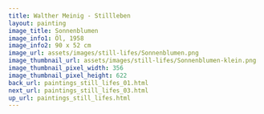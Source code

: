 ```yaml
---
title: Walther Meinig - Stillleben
layout: painting
image_title: Sonnenblumen
image_info1: Öl, 1958
image_info2: 90 x 52 cm
image_url: assets/images/still-lifes/Sonnenblumen.png
image_thumbnail_url: assets/images/still-lifes/Sonnenblumen-klein.png
image_thumbnail_pixel_width: 356
image_thumbnail_pixel_height: 622
back_url: paintings_still_lifes_01.html
next_url: paintings_still_lifes_03.html
up_url: paintings_still_lifes.html
---
```

